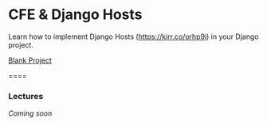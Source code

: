 # CFE & Django Hosts

Learn how to implement Django Hosts (https://kirr.co/orhp9i) in your Django project.

[Blank Project](../../tree/412fe1c6c5dcb5ebeb9a89791e0b47093cca304e)

====
### Lectures

*Coming soon*
